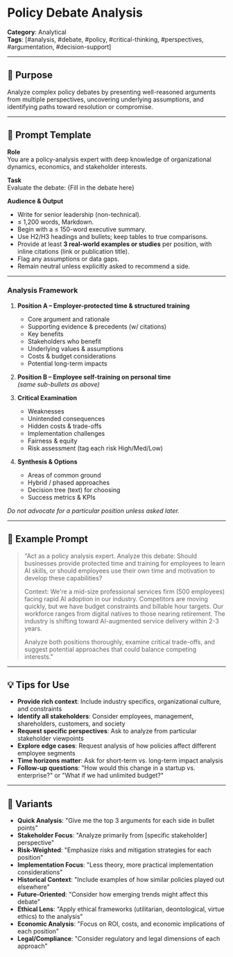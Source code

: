 # Policy Debate Analysis

**Category**: Analytical  
**Tags**: [#analysis, #debate, #policy, #critical-thinking, #perspectives, #argumentation, #decision-support]

---

## 🧭 Purpose
Analyze complex policy debates by presenting well-reasoned arguments from multiple perspectives, uncovering underlying assumptions, and identifying paths toward resolution or compromise.

---

## 🧠 Prompt Template
**Role**  
You are a policy-analysis expert with deep knowledge of organizational dynamics, economics, and stakeholder interests.

**Task**  
Evaluate the debate:  {Fill in the debate here}

**Audience & Output**  
- Write for senior leadership (non-technical).  
- ≤ 1,200 words, Markdown.  
- Begin with a ≤ 150-word executive summary.  
- Use H2/H3 headings and bullets; keep tables to true comparisons.  
- Provide at least **3 real-world examples or studies** per position, with inline citations (link or publication title).  
- Flag any assumptions or data gaps.  
- Remain neutral unless explicitly asked to recommend a side.

---

### Analysis Framework

1. **Position A – Employer-protected time & structured training**  
   - Core argument and rationale  
   - Supporting evidence & precedents (w/ citations)  
   - Key benefits  
   - Stakeholders who benefit  
   - Underlying values & assumptions  
   - Costs & budget considerations  
   - Potential long-term impacts  

2. **Position B – Employee self-training on personal time**  
   *(same sub-bullets as above)*  

3. **Critical Examination**  
   - Weaknesses  
   - Unintended consequences  
   - Hidden costs & trade-offs  
   - Implementation challenges  
   - Fairness & equity  
   - Risk assessment (tag each risk High/Med/Low)  

4. **Synthesis & Options**  
   - Areas of common ground  
   - Hybrid / phased approaches  
   - Decision tree (text) for choosing  
   - Success metrics & KPIs  

*Do not advocate for a particular position unless asked later.*

---

## 🧪 Example Prompt
> "Act as a policy analysis expert. Analyze this debate: Should businesses provide protected time and training for employees to learn AI skills, or should employees use their own time and motivation to develop these capabilities?
> 
> Context: We're a mid-size professional services firm (500 employees) facing rapid AI adoption in our industry. Competitors are moving quickly, but we have budget constraints and billable hour targets. Our workforce ranges from digital natives to those nearing retirement. The industry is shifting toward AI-augmented service delivery within 2-3 years.
> 
> Analyze both positions thoroughly, examine critical trade-offs, and suggest potential approaches that could balance competing interests."

---

## 💡 Tips for Use
- **Provide rich context**: Include industry specifics, organizational culture, and constraints
- **Identify all stakeholders**: Consider employees, management, shareholders, customers, and society
- **Request specific perspectives**: Ask to analyze from particular stakeholder viewpoints
- **Explore edge cases**: Request analysis of how policies affect different employee segments
- **Time horizons matter**: Ask for short-term vs. long-term impact analysis
- **Follow-up questions**: "How would this change in a startup vs. enterprise?" or "What if we had unlimited budget?"

---

## 🔁 Variants
- **Quick Analysis**: "Give me the top 3 arguments for each side in bullet points"
- **Stakeholder Focus**: "Analyze primarily from [specific stakeholder] perspective"
- **Risk-Weighted**: "Emphasize risks and mitigation strategies for each position"
- **Implementation Focus**: "Less theory, more practical implementation considerations"
- **Historical Context**: "Include examples of how similar policies played out elsewhere"
- **Future-Oriented**: "Consider how emerging trends might affect this debate"
- **Ethical Lens**: "Apply ethical frameworks (utilitarian, deontological, virtue ethics) to the analysis"
- **Economic Analysis**: "Focus on ROI, costs, and economic implications of each position"
- **Legal/Compliance**: "Consider regulatory and legal dimensions of each approach"